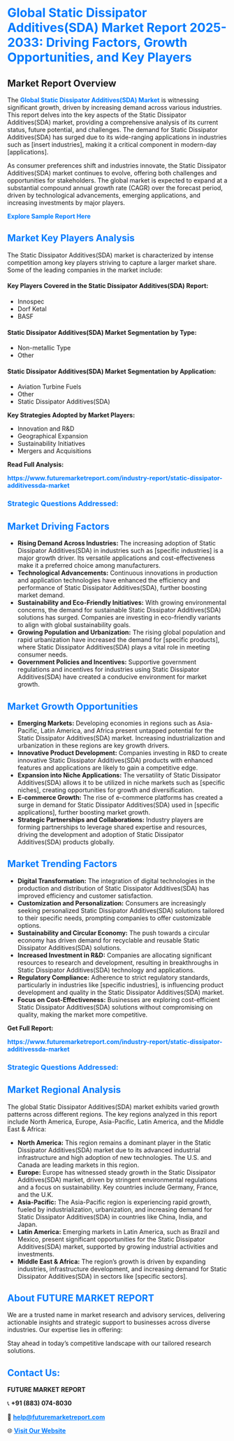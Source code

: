 <h1 style="color: #007BFF;">Global Static Dissipator Additives(SDA) Market Report 2025-2033: Driving Factors, Growth Opportunities, and Key Players</h1>

<section id="overview">
<h2>Market Report Overview</h2>
<p>The <a href="https://www.futuremarketreport.com/industry-report/static-dissipator-additivessda-market" style="color: #007BFF; text-decoration: none;"><strong>Global Static Dissipator Additives(SDA) Market</strong></a> is witnessing significant growth, driven by increasing demand across various industries. This report delves into the key aspects of the Static Dissipator Additives(SDA) market, providing a comprehensive analysis of its current status, future potential, and challenges. The demand for Static Dissipator Additives(SDA) has surged due to its wide-ranging applications in industries such as [insert industries], making it a critical component in modern-day [applications].</p>
<p>As consumer preferences shift and industries innovate, the Static Dissipator Additives(SDA) market continues to evolve, offering both challenges and opportunities for stakeholders. The global market is expected to expand at a substantial compound annual growth rate (CAGR) over the forecast period, driven by technological advancements, emerging applications, and increasing investments by major players.</p>
</section>

<section id="overview">
<p><a href="https://www.futuremarketreport.com/request-sample/reportId=111884" style="color: #007BFF; text-decoration: none;"><strong>Explore Sample Report Here</strong></a></p>
</section>

<section id="key-players">
<h2 style="color: #007BFF;">Market Key Players Analysis</h2>
<p>The Static Dissipator Additives(SDA) market is characterized by intense competition among key players striving to capture a larger market share. Some of the leading companies in the market include:</p>
<h4>Key Players Covered in the Static Dissipator Additives(SDA) Report:</h4>
<ul><li>Innospec</li><li>Dorf Ketal</li><li>BASF</li></ul>
<h4>Static Dissipator Additives(SDA) Market Segmentation by Type:</h4>
<ul><li>Non-metallic Type</li><li>Other</li></ul>

<h4>Static Dissipator Additives(SDA) Market Segmentation by Application:</h4>
<ul><li>Aviation Turbine Fuels</li><li>Other</li><li>Static Dissipator Additives(SDA)</li></ul>
<p><strong>Key Strategies Adopted by Market Players:</strong></p>
<ul>
<li>Innovation and R&D</li>
<li>Geographical Expansion</li>
<li>Sustainability Initiatives</li>
<li>Mergers and Acquisitions</li>
</ul>
</section>

<section>
<p><strong>Read Full Analysis: </strong></p><a href="https://www.futuremarketreport.com/industry-report/static-dissipator-additivessda-market" style="color: #007BFF; text-decoration: none;"><strong>https://www.futuremarketreport.com/industry-report/static-dissipator-additivessda-market</strong></a>
<h3 style="color: #007BFF;">Strategic Questions Addressed:</h3>
</section>

<section id="driving-factors">
<h2 style="color: #007BFF;">Market Driving Factors</h2>
<ul>
<li><strong>Rising Demand Across Industries:</strong> The increasing adoption of Static Dissipator Additives(SDA) in industries such as [specific industries] is a major growth driver. Its versatile applications and cost-effectiveness make it a preferred choice among manufacturers.</li>
<li><strong>Technological Advancements:</strong> Continuous innovations in production and application technologies have enhanced the efficiency and performance of Static Dissipator Additives(SDA), further boosting market demand.</li>
<li><strong>Sustainability and Eco-Friendly Initiatives:</strong> With growing environmental concerns, the demand for sustainable Static Dissipator Additives(SDA) solutions has surged. Companies are investing in eco-friendly variants to align with global sustainability goals.</li>
<li><strong>Growing Population and Urbanization:</strong> The rising global population and rapid urbanization have increased the demand for [specific products], where Static Dissipator Additives(SDA) plays a vital role in meeting consumer needs.</li>
<li><strong>Government Policies and Incentives:</strong> Supportive government regulations and incentives for industries using Static Dissipator Additives(SDA) have created a conducive environment for market growth.</li>
</ul>
</section>

<section id="growth-opportunities">
<h2 style="color: #007BFF;">Market Growth Opportunities</h2>
<ul>
<li><strong>Emerging Markets:</strong> Developing economies in regions such as Asia-Pacific, Latin America, and Africa present untapped potential for the Static Dissipator Additives(SDA) market. Increasing industrialization and urbanization in these regions are key growth drivers.</li>
<li><strong>Innovative Product Development:</strong> Companies investing in R&D to create innovative Static Dissipator Additives(SDA) products with enhanced features and applications are likely to gain a competitive edge.</li>
<li><strong>Expansion into Niche Applications:</strong> The versatility of Static Dissipator Additives(SDA) allows it to be utilized in niche markets such as [specific niches], creating opportunities for growth and diversification.</li>
<li><strong>E-commerce Growth:</strong> The rise of e-commerce platforms has created a surge in demand for Static Dissipator Additives(SDA) used in [specific applications], further boosting market growth.</li>
<li><strong>Strategic Partnerships and Collaborations:</strong> Industry players are forming partnerships to leverage shared expertise and resources, driving the development and adoption of Static Dissipator Additives(SDA) products globally.</li>
</ul>
</section>

<section id="trending-factors">
<h2 style="color: #007BFF;">Market Trending Factors</h2>
<ul>
<li><strong>Digital Transformation:</strong> The integration of digital technologies in the production and distribution of Static Dissipator Additives(SDA) has improved efficiency and customer satisfaction.</li>
<li><strong>Customization and Personalization:</strong> Consumers are increasingly seeking personalized Static Dissipator Additives(SDA) solutions tailored to their specific needs, prompting companies to offer customizable options.</li>
<li><strong>Sustainability and Circular Economy:</strong> The push towards a circular economy has driven demand for recyclable and reusable Static Dissipator Additives(SDA) solutions.</li>
<li><strong>Increased Investment in R&D:</strong> Companies are allocating significant resources to research and development, resulting in breakthroughs in Static Dissipator Additives(SDA) technology and applications.</li>
<li><strong>Regulatory Compliance:</strong> Adherence to strict regulatory standards, particularly in industries like [specific industries], is influencing product development and quality in the Static Dissipator Additives(SDA) market.</li>
<li><strong>Focus on Cost-Effectiveness:</strong> Businesses are exploring cost-efficient Static Dissipator Additives(SDA) solutions without compromising on quality, making the market more competitive.</li>
</ul>
</section>

<section>
<p><strong>Get Full Report: </strong></p><a href="https://www.futuremarketreport.com/industry-report/static-dissipator-additivessda-market" style="color: #007BFF; text-decoration: none;"><strong>https://www.futuremarketreport.com/industry-report/static-dissipator-additivessda-market</strong></a>
<h3 style="color: #007BFF;">Strategic Questions Addressed:</h3>
</section>


<section id="regional-analysis">
<h2 style="color: #007BFF;">Market Regional Analysis</h2>
<p>The global Static Dissipator Additives(SDA) market exhibits varied growth patterns across different regions. The key regions analyzed in this report include North America, Europe, Asia-Pacific, Latin America, and the Middle East & Africa:</p>
<ul>
<li><strong>North America:</strong> This region remains a dominant player in the Static Dissipator Additives(SDA) market due to its advanced industrial infrastructure and high adoption of new technologies. The U.S. and Canada are leading markets in this region.</li>
<li><strong>Europe:</strong> Europe has witnessed steady growth in the Static Dissipator Additives(SDA) market, driven by stringent environmental regulations and a focus on sustainability. Key countries include Germany, France, and the U.K.</li>
<li><strong>Asia-Pacific:</strong> The Asia-Pacific region is experiencing rapid growth, fueled by industrialization, urbanization, and increasing demand for Static Dissipator Additives(SDA) in countries like China, India, and Japan.</li>
<li><strong>Latin America:</strong> Emerging markets in Latin America, such as Brazil and Mexico, present significant opportunities for the Static Dissipator Additives(SDA) market, supported by growing industrial activities and investments.</li>
<li><strong>Middle East & Africa:</strong> The region’s growth is driven by expanding industries, infrastructure development, and increasing demand for Static Dissipator Additives(SDA) in sectors like [specific sectors].</li>
</ul>
</section>

<footer>
<h2 style="color: #007BFF;">About FUTURE MARKET REPORT</h2>
<p>We are a trusted name in market research and advisory services, delivering actionable insights and strategic support to businesses across diverse industries. Our expertise lies in offering:</p>

<p>Stay ahead in today’s competitive landscape with our tailored research solutions.</p>

<h2 style="color: #007BFF;">Contact Us:</h2>
<p><strong>FUTURE MARKET REPORT</strong></p>
<p>📞 <strong>+91 (883) 074-8030</strong></p>
<p>📧 <strong><a href="mailto:help@futuremarketreport.com" style="color: #007BFF;">help@futuremarketreport.com</a></strong></p>
<p>🌐 <strong><a href="https://www.futuremarketreport.com/" style="color: #007BFF;">Visit Our Website</a></strong></p>
</footer>